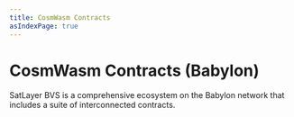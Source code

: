 ```yaml
---
title: CosmWasm Contracts
asIndexPage: true
---
```


# CosmWasm Contracts (Babylon)

SatLayer BVS is a comprehensive ecosystem on the Babylon network that includes a suite of interconnected contracts.
